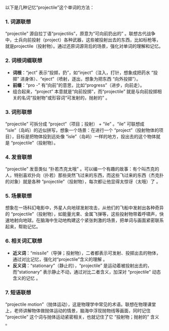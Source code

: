 以下是几种记忆“projectile”这个单词的方法：

### 1. 词源联想
“projectile” 源自拉丁语“projectilis”，原意为“可向前扔出的” 。联想古代战争中，士兵向前投射（project）各种武器，这些被投射出去的东西，比如标枪等，就是projectile（投射物）。通过还原词源背后的场景，强化对单词的理解和记忆。 

### 2. 词根词缀联想 
 - **词根**：“ject” 表示“投掷，扔”，如“inject”（注入，打针，想象成把药水 “投掷” 进身体）、“eject”（喷射，逐出，想象为把东西 “向外投掷”）。 
 - **前缀**：“pro -” 有“向前”的意思，比如“progress”（进步，向前走）。 
 - 组合起来，“project” 本意就是“向前投掷”，而“projectile” 就是与向前投掷相关的名词“投射物”或形容词“可发射的，抛射的” 。 

### 3. 词形联想 
“projectile” 可拆分成 “project”（项目；投射） + “ile” 。“ile” 可联想成 “isle”（岛屿）的近似拼写，想象一个场景：在进行一个 “project”（投射物体的项目），目标是把物体投到远处像 “isle”（岛屿）一样的地方，投出去的这个物体就是 “projectile”（投射物）。 

### 4. 发音联想 
“projectile” 发音类似 “扑若杰克太哦” 。可以编一个有趣的故事：有个叫杰克的人，特别喜欢扑向（扑若）那些突然飞过来的东西，而这些飞过来的东西（杰克扑的对象）就是各种 “projectile”（投射物），每次都让他显得太惊讶（太哦）了 。 

### 5. 场景联想 
想象在一场科幻电影中，外星人向地球发射攻击，从他们的飞船中发射出各种奇异的 “projectile”（投射物），如能量光束、金属飞弹等，这些投射物带着呼啸声，快速地射向地球。在脑海中生动地构建这个紧张刺激的场景，把单词与画面紧密联系起来，帮助记忆。 

### 6. 相关词汇联想 
 - **近义词**：“missile”（导弹；投射物），二者都表示可发射、投掷出去的物体，通过对比记忆，强化对“projectile”含义的理解 。 
 - **反义词**：“stationary”（静止的），“projectile” 是运动着被投射出去的，而“stationary” 表示静止不动，通过对比二者含义，加深对 “projectile” 动态含义的记忆 。 

### 7. 短语联想 
“projectile motion”（抛体运动），这是物理学中常见的术语。联想在物理课堂上，老师讲解物体做抛体运动的情景，脑海中浮现抛物线等画面，同时记住 “projectile” 这个词与抛体运动紧密相关，也就记住了它 “投射物；抛射的” 含义 。 